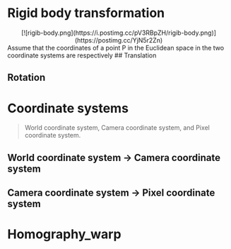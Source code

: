 # Rigid body transformation
<div style="text-align:center;">
  [![rigib-body.png](https://i.postimg.cc/pV3RBpZH/rigib-body.png)](https://postimg.cc/YjN5r2Zn)
</div>
Assume that the coordinates of a point P in the Euclidean space in the two coordinate systems are respectively
## Translation

## Rotation

# Coordinate systems
> World coordinate system, Camera coordinate system, and Pixel coordinate system.
## World coordinate system -> Camera coordinate system
## Camera coordinate system -> Pixel coordinate system

# Homography_warp
